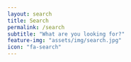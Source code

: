 ```yaml
---
layout: search
title: Search
permalink: /search
subtitle: "What are you looking for?"
feature-img: "assets/img/search.jpg"
icon: "fa-search"
---
```

